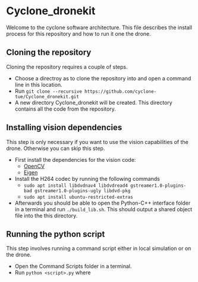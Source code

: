 # Cyclone_dronekit
Welcome to the cyclone software architecture. This file describes the install process for this repository and how to run it one the drone.


## Cloning the repository
Cloning the repository requires a couple of steps.
* Choose a directroy as to clone the repository into and open a command line in this location.
* Run `git clone --recursive https://github.com/cyclone-tue/Cyclone_dronekit.git`
* A new directory Cyclone_dronekit will be created. This directory contains all the code from the repository.

## Installing vision dependencies
This step is only necessary if you want to use the vision capabilities of the drone. Otherwise you can skip this step.
* First install the dependencies for the vision code:
  * [OpenCV](https://opencv.org/)
  * [Eigen](http://eigen.tuxfamily.org/index.php?title=Main_Page)
* Install the H264 codec by running the following commands
  * `sudo apt install libdvdnav4 libdvdread4 gstreamer1.0-plugins-bad gstreamer1.0-plugins-ugly libdvd-pkg`
  * `sudo apt install ubuntu-restricted-extras` 
* Afterwards you should be able to open the Python-C++ interface folder in a terminal and run `./build_lib.sh`. This should output a shared object file into the this directory.

## Running the python script
This step involves running a command script either in local simulation or on the drone.
* Open the Command Scripts folder in a terminal.
* Run `python <script>.py` where <script> is the name of the script you want to run. This runs the command script in a local simulation. Append `--connect 127.0.0.1:14000` to the script to run it on the drone from the jetson.


## Running the script in simulation
* Install Gazebo and ROS following https://github.com/khancyr/ardupilot_gazebo.

* Type `sim_vehicle.py -v ArduCopter -f gazebo-iris --map --console`.
* In a new terminal, type `gazebo --verbose worlds/iris_arducopter_runway.world` in the terminal.

* In a new terminal, type `python <my_script.py> --connect=<gazebo_ip>`, where <gazebo_ip> is the code indicated by `--out` in the gazebo terminal. For example `python onehoop.py --connect=127.0.0.1:14550 --simulate=True`.

* type `mode guided`.
* type `arm throttle`. It may disarm when you wait for a while.
* type `takeoff <height>`.

* press a key and enter in the python scripts terminal to awake the script.